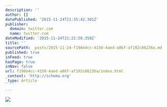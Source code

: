 ```yaml
---
description: ''
author: []
datePublished: '2015-11-24T21:35:42.301Z'
publisher:
  domain: twitter.com
  name: twitter.com
dateModified: '2015-11-24T21:22:50.350Z'
title: ''
sourcePath: _posts/2015-11-24-f198e4cc-4150-4aed-a86f-af192c06236a.md
published: true
inFeed: true
hasPage: true
inNav: false
url: f198e4cc-4150-4aed-a86f-af192c06236a/index.html
_context: 'http://schema.org'
_type: Article

---
```

![](https://pbs.twimg.com/media/CUdsJG6WsAAsJbS.jpg)